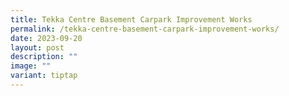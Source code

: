 ```yaml
---
title: Tekka Centre Basement Carpark Improvement Works
permalink: /tekka-centre-basement-carpark-improvement-works/
date: 2023-09-20
layout: post
description: ""
image: ""
variant: tiptap
---
```

